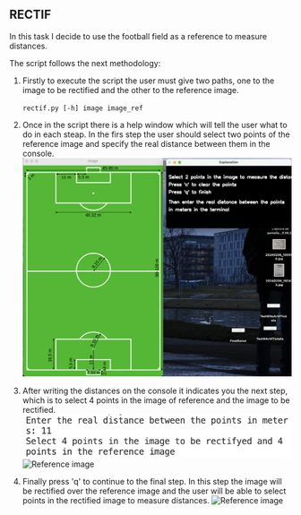## RECTIF

In this task I decide to use the football field as a reference to measure distances. 

The script follows the next methodology:

1. Firstly to execute the script the user must give two paths, one to the image to be rectified and the other to the reference image.
 
    `rectif.py [-h] image image_ref`
2. Once in the script there is a help window which will tell the user what to do in each steap. In the firs step the user should select two points of the reference image and specify the real distance between them in the console.
    ![Reference image](Docs/rectif0.png)

3. After writing the distances on the console it indicates you the next step, which is to select 4 points in the image of reference and the image to be rectified.
    ![Reference image](Docs/rectif1.png)
    ![Reference image](Docs/rectif2.png)

4. Finally press 'q' to continue to the final step. In this step the image will be rectified over the reference image and the user will be able to select points in the rectified image to measure distances.
    ![Reference image](Docs/srectif3.png)

